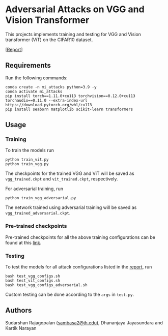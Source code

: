 # Adversarial Attacks on VGG and Vision Transformer

This projects implements training and testing for VGG and Vision transformer (ViT) on the CIFAR10 dataset.

[[Report](#report)]
## Requirements
  Run the following commands:
  ```
  conda create -n mi_attacks python=3.9 -y
  conda activate mi_attacks
  pip install torch==1.11.0+cu113 torchvision==0.12.0+cu113 torchaudio==0.11.0 --extra-index-url https://download.pytorch.org/whl/cu113
  pip install seaborn matplotlib scikit-learn transformers
  ```
## Usage
### Training
  To train the models run
  ```
  python train_vit.py
  python train_vgg.py
  ```
  The checkpoints for the trained VGG and ViT will be saved as ```vgg_trained.ckpt``` and ```vit_trained.ckpt```, respectively.

  For adversarial training, run
  ```
  python train_vgg_adversarial.py
  ```
  The network trained using adversarial training will be saved as ```vgg_trained_adversarial.ckpt```.

### Pre-trained checkpoints
  Pre-trained checkpoints for all the above training configurations can be found at this [link](https://drive.google.com/drive/folders/17w8C4D3R146_wF46U9z6BsOhcqu9vnNW?usp=sharing).
### Testing
  To test the models for all attack configurations listed in the [report](report), run 
  ```
  bash test_vgg_configs.sh
  bash test_vit_configs.sh
  bash test_vgg_configs_adversarial.sh
  ```
  Custom testing can be done according to the ```args``` in ```test.py```.
## Authors
Sudarshan Rajagopalan (sambasa2@jh.edu), Dhananjaya Jayasundara and Kartik Narayan
